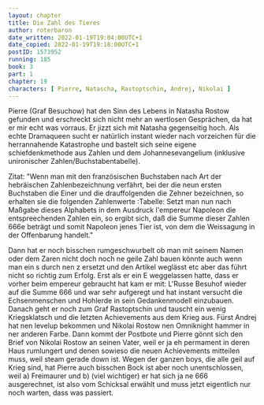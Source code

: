 ```yaml
---
layout: chapter
title: Die Zahl des Tieres
author: roterbaron
date_written: 2022-01-19T19:04:00UTC+1
date_copied: 2022-01-19T19:18:00UTC+1
postID: 1573952
running: 185
book: 3
part: 1
chapter: 19
characters: [ Pierre, Natascha, Rastoptschin, Andrej, Nikolai ]
---
```

Pierre (Graf Besuchow) hat den Sinn des Lebens in Natasha Rostow gefunden und erschreckt sich nicht mehr an wertlosen Gesprächen, da hat er mir echt was vorraus. Er jizzt sich mit Natasha gegenseitig hoch. Als echte Dramaqueen sucht er natürlich instant wieder nach vorzeichen für die herrannahende Katastrophe und bastelt sich seine eigene schiefdenkmethode aus Zahlen und dem Johannesevangelium (inklusive unironischer Zahlen/Buchstabentabelle).

Zitat: "Wenn man mit den französischen Buchstaben nach Art der hebräischen Zahlenbezeichnung verfährt, bei der die neun ersten Buchstaben die Einer und die drauffolgenden die Zehner bezeichnen, so erhalten sie die folgenden Zahlenwerte :Tabelle: Setzt man nun nach Maßgabe dieses Alphabets in dem Ausdruck l'empereur Napoleon die entspreechenden Zahlen ein, so ergibt sich, daß die Summe dieser Zahlen 666e beträgt und somit Napoleon jenes Tier ist, von dem die Weissagung in der Offenbarung handelt."

Dann hat er noch bisschen rumgeschwurbelt ob man mit seinem Namen oder dem Zaren nicht doch noch ne geile Zahl bauen könnte auch wenn man ein s durch nen z ersetzt und den Artikel weglässt etc aber das führt nicht so richtig zum Erfolg. Erst als er ein E weggelassen hatte, dass er vorher beim empereur gebraucht hat kam er mit: L'Russe Besuhof wieder auf die Summe 666 und war sehr aufgeregt und hat instant versucht die Echsenmenschen und Hohlerde in sein Gedankenmodell einzubauen.
Danach geht er noch zum Graf Rastoptschin und tauscht ein wenig Kriegsklatsch und die letzten Achievements aus dem Krieg aus. Fürst Andrej hat nen levelup bekommen und Nikolai Rostow nen Omniknight hammer in ner anderen Farbe. Dann kommt der Postbote und Pierre gönnt sich den Brief von Nikolai Rostow an seinen Vater, weil er ja eh permament in deren Haus rumlungert und denen sowieso die neuen Achievements mitteilen muss, weil steam gerade down ist.
Wegen der ganzen boys, die alle geil auf Krieg sind, hat Pierre auch bisschen Bock ist aber noch unentschlossen, weil a) Freimaurer und b) (viel wichtiger) er hat sich ja ne 666 ausgerechnet, ist also vom Schicksal erwählt und muss jetzt eigentlich nur noch warten, dass was passiert.